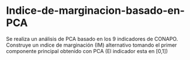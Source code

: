 # Indice-de-marginacion-basado-en-PCA
Se realiza un análisis de PCA basado en los 9 indicadores de CONAPO.  Construye un ındice de marginación (IM) alternativo tomando el primer componente principal obtenido con PCA (El indicador esta en [0,1])
